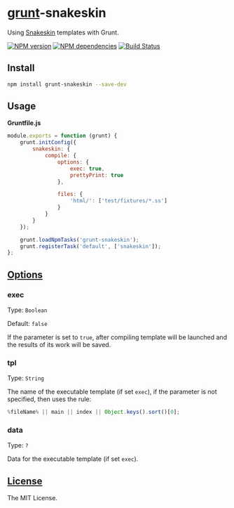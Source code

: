 # [grunt](http://gruntjs.com/)-snakeskin

Using [Snakeskin](https://github.com/kobezzza/Snakeskin) templates with Grunt.

[![NPM version](http://img.shields.io/npm/v/grunt-snakeskin.svg?style=flat)](http://badge.fury.io/js/grunt-snakeskin)
[![NPM dependencies](http://img.shields.io/david/kobezzza/grunt-snakeskin.svg?style=flat)](https://david-dm.org/kobezzza/grunt-snakeskin)
[![Build Status](http://img.shields.io/travis/kobezzza/grunt-snakeskin.svg?style=flat&branch=master)](https://travis-ci.org/kobezzza/grunt-snakeskin)

## Install

```bash
npm install grunt-snakeskin --save-dev
```

## Usage

**Gruntfile.js**

```js
module.exports = function (grunt) {
	grunt.initConfig({
		snakeskin: {
			compile: {
				options: {
					exec: true,
					prettyPrint: true
				},

				files: {
					'html/': ['test/fixtures/*.ss']
				}
			}
		}
	});

	grunt.loadNpmTasks('grunt-snakeskin');
	grunt.registerTask('default', ['snakeskin']);
};
```

## [Options](https://github.com/kobezzza/Snakeskin/wiki/compile#opt_params)

### exec

Type: `Boolean`

Default: `false`

If the parameter is set to `true`, after compiling template will be launched and the results of its work will be saved.

### tpl

Type: `String`

The name of the executable template (if set `exec`), if the parameter is not specified, then uses the rule:

```js
%fileName% || main || index || Object.keys().sort()[0];
```

### data

Type: `?`

Data for the executable template (if set `exec`).

## [License](https://github.com/kobezzza/grunt-snakeskin/blob/master/LICENSE)

The MIT License.
